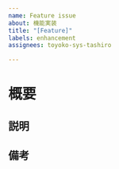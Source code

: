 ```yaml
---
name: Feature issue
about: 機能実装
title: "[Feature]"
labels: enhancement
assignees: toyoko-sys-tashiro

---
```


# 概要



## 説明



## 備考
